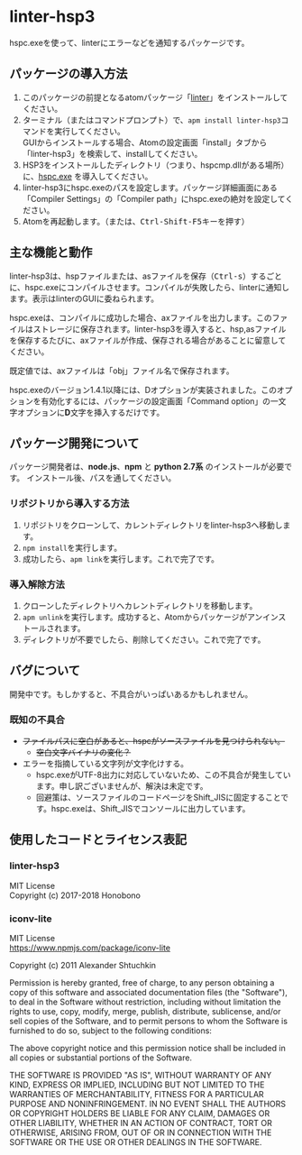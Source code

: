 # linter-hsp3
hspc.exeを使って、linterにエラーなどを通知するパッケージです。

## パッケージの導入方法
1. このパッケージの前提となるatomパッケージ「[linter](https://atom.io/packages/linter)」をインストールしてください。
2. ターミナル（またはコマンドプロンプト）で、`apm install linter-hsp3`コマンドを実行してください。  
   GUIからインストールする場合、Atomの設定画面「install」タブから「linter-hsp3」を検索して、installしてください。
3. HSP3をインストールしたディレクトリ（つまり、hspcmp.dllがある場所）に、[hspc.exe](http://dev.onionsoft.net/seed/info.ax?id=1392)  を導入してください。
4. linter-hsp3にhspc.exeのパスを設定します。パッケージ詳細画面にある「Compiler Settings」の「Compiler path」にhspc.exeの絶対を設定してください。
5. Atomを再起動します。（または、<kbd>Ctrl-Shift-F5</kbd>キーを押す）

## 主な機能と動作
linter-hsp3は、hspファイルまたは、asファイルを保存（<kbd>Ctrl-s</kbd>）するごとに、hspc.exeにコンパイルさせます。コンパイルが失敗したら、linterに通知します。表示はlinterのGUIに委ねられます。

hspc.exeは、コンパイルに成功した場合、axファイルを出力します。このファイルはストレージに保存されます。linter-hsp3を導入すると、hsp,asファイルを保存するたびに、axファイルが作成、保存される場合があることに留意してください。

既定値では、axファイルは「obj」ファイル名で保存されます。

hspc.exeのバージョン1.4.1以降には、Dオプションが実装されました。このオプションを有効化するには、パッケージの設定画面「Command option」の一文字オプションに**D**文字を挿入するだけです。

## パッケージ開発について
パッケージ開発者は、**node.js**、**npm** と **python 2.7系** のインストールが必要です。
インストール後、パスを通してください。

### リポジトリから導入する方法

1. リポジトリをクローンして、カレントディレクトリをlinter-hsp3へ移動します。
2. `npm install`を実行します。
3. 成功したら、`apm link`を実行します。これで完了です。

### 導入解除方法
1. クローンしたディレクトリへカレントディレクトリを移動します。
2. `apm unlink`を実行します。成功すると、Atomからパッケージがアンインストールされます。
3. ディレクトリが不要でしたら、削除してください。これで完了です。

## バグについて
開発中です。もしかすると、不具合がいっぱいあるかもしれません。

### 既知の不具合
* ~~ファイルパスに空白があると、hspcがソースファイルを見つけられない。~~
  * ~~空白文字バイナリの変化？~~
* エラーを指摘している文字列が文字化けする。
  * hspc.exeがUTF-8出力に対応していないため、この不具合が発生しています。申し訳ございませんが、解決は未定です。
  * 回避策は、ソースファイルのコードページをShift_JISに固定することです。hspc.exeは、Shift_JISでコンソールに出力しています。

## 使用したコードとライセンス表記

### linter-hsp3
MIT License  
Copyright (c) 2017-2018 Honobono

### iconv-lite
MIT License  
<https://www.npmjs.com/package/iconv-lite>

Copyright (c) 2011 Alexander Shtuchkin

Permission is hereby granted, free of charge, to any person obtaining
a copy of this software and associated documentation files (the
"Software"), to deal in the Software without restriction, including
without limitation the rights to use, copy, modify, merge, publish,
distribute, sublicense, and/or sell copies of the Software, and to
permit persons to whom the Software is furnished to do so, subject to
the following conditions:

The above copyright notice and this permission notice shall be
included in all copies or substantial portions of the Software.

THE SOFTWARE IS PROVIDED "AS IS", WITHOUT WARRANTY OF ANY KIND,
EXPRESS OR IMPLIED, INCLUDING BUT NOT LIMITED TO THE WARRANTIES OF
MERCHANTABILITY, FITNESS FOR A PARTICULAR PURPOSE AND
NONINFRINGEMENT. IN NO EVENT SHALL THE AUTHORS OR COPYRIGHT HOLDERS BE
LIABLE FOR ANY CLAIM, DAMAGES OR OTHER LIABILITY, WHETHER IN AN ACTION
OF CONTRACT, TORT OR OTHERWISE, ARISING FROM, OUT OF OR IN CONNECTION
WITH THE SOFTWARE OR THE USE OR OTHER DEALINGS IN THE SOFTWARE.
